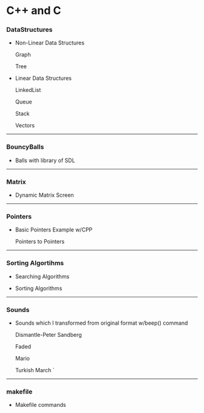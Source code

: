 # C++ and C

### **DataStructures**
	
- Non-Linear Data Structures

    Graph

    Tree

- Linear Data Structures

    LinkedList

    Queue

    Stack

    Vectors

---

### **BouncyBalls**
	
- Balls with library of SDL

---

### **Matrix**

- Dynamic Matrix Screen

---

### **Pointers**

- Basic Pointers Example w/CPP

    Pointers to Pointers

---

### **Sorting Algortihms**

- Searching Algorithms

- Sorting Algorithms

---

### **Sounds**

- Sounds which I transformed from original format w/beep() command

    Dismantle-Peter Sandberg

    Faded

    Mario

    Turkish March
    `
---

### **makefile**

- Makefile commands

